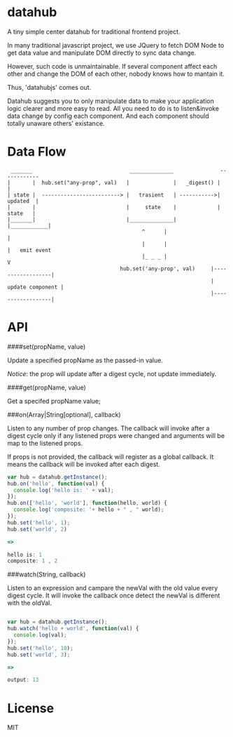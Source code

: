 datahub
====

A tiny simple center datahub for traditional frontend project.

In many traditional javascript project, we use JQuery to fetch DOM Node to get data value and manipulate DOM directly to sync data change.

However, such code is unmaintainable. If several component affect each other and change the DOM of each other, nobody knows how to mantain it.

Thus, 'datahubjs' comes out.

Datahub suggests you to only manipulate data to make your application logic clearer and more easy to read. All you need to do is to listen&invoke data change by config each component.
And each component should totally unaware others' existance.


Data Flow
=====

```
 _______                               ______________               ------------ 
|       |  hub.set("any-prop", val)   |              |   _digest() |            |
| state |  -------------------------> |   trasient   | ----------->|   updated  |
|       |                             |     state    |             |    state   |
|_______|                             |______________|             |____________|
                                           ^      |                       | 
                                           |      |                       |   emit event
                                           |_ _ _ |                       V
                                    hub.set('any-prop', val)     |------------------|
                                                                 | update component |   
                                                                 |------------------| 
```

API
====

####set(propName, value)

Update a specified propName as the passed-in value.

*Notice*: the prop will update after a digest cycle, not update immediately.

####get(propName, value)

Get a specifed propName value;

###on(Array|String[optional], callback)

Listen to any number of prop changes. 
The callback will invoke after a digest cycle only if any listened props were changed
and arguments will be map to the listened props.

If props is not provided, the callback will register as a global callback. It means
the callback will be invoked after each digest.

```javascript
var hub = datahub.getInstance();
hub.on('hello', function(val) {
  console.log('hello is: ' + val);
});
hub.on(['hello', 'world'], function(hello, world) {
  console.log('composite: '+ hello + " , " world);
});
hub.set('hello', 1);
hub.set('world', 2)

=>

hello is: 1
composite: 1 , 2

```

###watch(String, callback)

Listen to an expression and campare the newVal with the old value every digest cycle.
It will invoke the callback once detect the newVal is different with the oldVal.

```javascript

var hub = datahub.getInstance();
hub.watch('hello + world', function(val) {
  console.log(val);
});
hub.set('hello', 10);
hub.set('world', 3);

=>

output: 13

```


License
====
MIT
